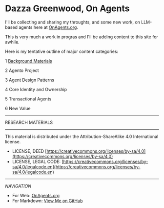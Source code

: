 # Dazza Greenwood, On Agents

I'll be collecting and sharing my throughts, and some new work, on LLM-based agents here at [OnAgents.org](https://onagents.org).

This is very much a work in progras and I'll be adding content to this site for awhile.

Here is my tentative outline of major content categories:

1 [Background Materials](1_background/)

2 Agento Project

3 Agent Design Patterns

4 Core Identity and Ownership

5 Transactional Agents

6 New Value 


--------------------

RESEARCH MATERIALS

_____

This material is distributed under the Attribution-ShareAlike 4.0 International license.

* LICENSE, DEED [https://creativecommons.org/licenses/by-sa/4.0](https://creativecommons.org/licenses/by-sa/4.0)
* LICENSE, LEGAL CODE: [https://creativecommons.org/licenses/by-sa/4.0/legalcode.en](https://creativecommons.org/licenses/by-sa/4.0/legalcode.en)

------

*NAVIGATION*

* For Web: [OnAgents.org](https://onagents.org)
* For Markdown: [View Me on GitHub](https://github.com/dazzaji/onagents/tree/main/docs)
